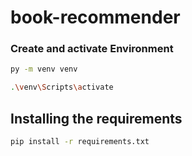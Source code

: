 # book-recommender

### Create and activate Environment

```bash
py -m venv venv

``` 

```bash
.\venv\Scripts\activate
```

## Installing the requirements

```bash
pip install -r requirements.txt
```